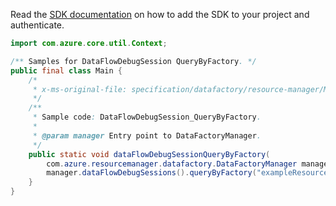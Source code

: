 Read the [SDK documentation](https://github.com/Azure/azure-sdk-for-java/blob/azure-resourcemanager-datafactory_1.0.0-beta.8/sdk/datafactory/azure-resourcemanager-datafactory/README.md) on how to add the SDK to your project and authenticate.

```java
import com.azure.core.util.Context;

/** Samples for DataFlowDebugSession QueryByFactory. */
public final class Main {
    /*
     * x-ms-original-file: specification/datafactory/resource-manager/Microsoft.DataFactory/stable/2018-06-01/examples/DataFlowDebugSession_QueryByFactory.json
     */
    /**
     * Sample code: DataFlowDebugSession_QueryByFactory.
     *
     * @param manager Entry point to DataFactoryManager.
     */
    public static void dataFlowDebugSessionQueryByFactory(
        com.azure.resourcemanager.datafactory.DataFactoryManager manager) {
        manager.dataFlowDebugSessions().queryByFactory("exampleResourceGroup", "exampleFactoryName", Context.NONE);
    }
}
```
